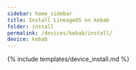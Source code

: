 ```yaml
---
sidebar: home_sidebar
title: Install LineageOS on kebab
folder: install
permalink: /devices/kebab/install/
device: kebab
---
```

{% include templates/device_install.md %}
